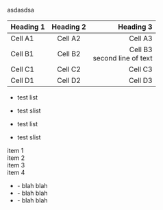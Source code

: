 
asdasdsa

| Heading 1 | Heading 2 | Heading 3 |  
|-----------|:-----------:|-----------:|  
| Cell A1 | Cell A2 | Cell A3 |  
| Cell B1 | Cell B2 | Cell B3<br/>second line of text |  
| Cell C1 | Cell C2 | Cell C3 |  
| Cell D1 | Cell D2 | Cell D3 |  

* test list  
* test slist  

* test list
* test slist

item 1 <br/>
item 2 <br/>
item 3 <br/>
item 4 <br/>

<ul>
<li>- blah blah</li>
<li>- blah blah</li>
<li>- blah blah</li>
</ul>
